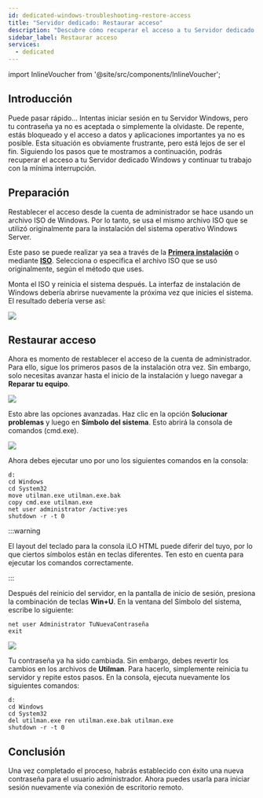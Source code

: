 ```yaml
---
id: dedicated-windows-troubleshooting-restore-access
title: "Servidor dedicado: Restaurar acceso"
description: "Descubre cómo recuperar el acceso a tu Servidor dedicado Windows tras un bloqueo por contraseña y minimizar el tiempo de inactividad → Aprende más ahora"
sidebar_label: Restaurar acceso
services:
  - dedicated
---
```


import InlineVoucher from '@site/src/components/InlineVoucher';

## Introducción

Puede pasar rápido... Intentas iniciar sesión en tu Servidor Windows, pero tu contraseña ya no es aceptada o simplemente la olvidaste. De repente, estás bloqueado y el acceso a datos y aplicaciones importantes ya no es posible. Esta situación es obviamente frustrante, pero está lejos de ser el fin. Siguiendo los pasos que te mostramos a continuación, podrás recuperar el acceso a tu Servidor dedicado Windows y continuar tu trabajo con la mínima interrupción.

<InlineVoucher />

## Preparación
Restablecer el acceso desde la cuenta de administrador se hace usando un archivo ISO de Windows. Por lo tanto, se usa el mismo archivo ISO que se utilizó originalmente para la instalación del sistema operativo Windows Server.

Este paso se puede realizar ya sea a través de la [**Primera instalación**](dedicated-setup.md) o mediante **[ISO](dedicated-iso.md)**. Selecciona o especifica el archivo ISO que se usó originalmente, según el método que uses.

Monta el ISO y reinicia el sistema después. La interfaz de instalación de Windows debería abrirse nuevamente la próxima vez que inicies el sistema. El resultado debería verse así:

![](https://screensaver01.zap-hosting.com/index.php/s/XGKfQrwdcmcabY6/preview)



## Restaurar acceso

Ahora es momento de restablecer el acceso de la cuenta de administrador. Para ello, sigue los primeros pasos de la instalación otra vez. Sin embargo, solo necesitas avanzar hasta el inicio de la instalación y luego navegar a **Reparar tu equipo**.

![](https://screensaver01.zap-hosting.com/index.php/s/qwPgHyqNaQdsqzm/preview)



Esto abre las opciones avanzadas. Haz clic en la opción **Solucionar problemas** y luego en **Símbolo del sistema**. Esto abrirá la consola de comandos (cmd.exe).

![](https://screensaver01.zap-hosting.com/index.php/s/BEan26iNkmzECJ3/download)

Ahora debes ejecutar uno por uno los siguientes comandos en la consola:

```
d:
cd Windows
cd System32
move utilman.exe utilman.exe.bak
copy cmd.exe utilman.exe
net user administrator /active:yes
shutdown -r -t 0
```
:::warning

El layout del teclado para la consola iLO HTML puede diferir del tuyo, por lo que ciertos símbolos están en teclas diferentes. Ten esto en cuenta para ejecutar los comandos correctamente.

:::

Después del reinicio del servidor, en la pantalla de inicio de sesión, presiona la combinación de teclas **Win+U**. En la ventana del Símbolo del sistema, escribe lo siguiente:

```
net user Administrator TuNuevaContraseña
exit
```

![](https://screensaver01.zap-hosting.com/index.php/s/TiKJZPdg2kj5LG3/download)

Tu contraseña ya ha sido cambiada. Sin embargo, debes revertir los cambios en los archivos de **Utilman**. Para hacerlo, simplemente reinicia tu servidor y repite estos pasos. En la consola, ejecuta nuevamente los siguientes comandos:

```
d:
cd Windows
cd System32
del utilman.exe ren utilman.exe.bak utilman.exe
shutdown -r -t 0
```





## Conclusión

Una vez completado el proceso, habrás establecido con éxito una nueva contraseña para el usuario administrador. Ahora puedes usarla para iniciar sesión nuevamente vía conexión de escritorio remoto.

<InlineVoucher />